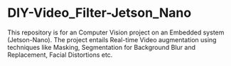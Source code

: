 # DIY-Video_Filter-Jetson_Nano
This repository is for an Computer Vision project on an Embedded system (Jetson-Nano). The project entails Real-time Video augmentation using techniques like Masking, Segmentation for Background Blur and Replacement, Facial Distortions etc.
